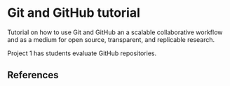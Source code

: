 # Git and GitHub tutorial
Tutorial on how to use Git and GitHub an a scalable collaborative workflow and as a medium for open source, transparent, and replicable research.

Project 1 has students evaluate GitHub repositories.

## References
